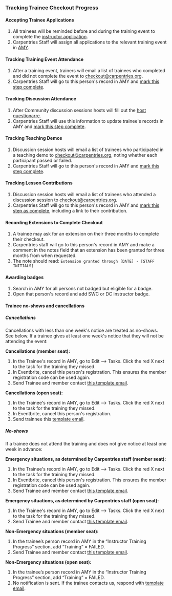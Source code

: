 ### Tracking Trainee Checkout Progress

#### Accepting Trainee Applications

1. All trainees will be reminded before and during the training event to complete the [instructor application](https://amy.carpentries.org/forms/request_training/).
1. Carpentries Staff will assign all applications to the relevant training event in [AMY](../workshop_administration/amy_manual.html#instructor-training).

#### Tracking Training Event Attendance

1. After a training event, trainers will email a list of trainees who completed and did not complete the event to [checkout@carpentries.org](mailto:checkout@carpentries.org).
1. Carpentries Staff will go to this person's record in AMY and [mark this step complete](../workshop_administration/amy_manual.html).

#### Tracking Discussion Attendance

1. After Community discussion sessions hosts will fill out the [host questionarre](https://goo.gl/forms/iXkMQABmO6HROfCy1). 
1. Carpentries Staff will use this information to update trainee's records in AMY and [mark this step complete](../workshop_administration/amy_manual.html).


#### Tracking Teaching Demos

1. Discussion session hosts will email a list of trainees who participated in a teaching demo to [checkout@carpentries.org](mailto:checkout@carpentries.org), noting whether each participant passed or failed.
1. Carpentries Staff will go to this person's record in AMY and [mark this step complete](../workshop_administration/amy_manual.html).

#### Tracking Lesson Contributions

1. Discussion session hosts will email a list of trainees who attended a discussion session to [checkout@carpentries.org](mailto:checkout@carpentries.org).
1. Carpentries Staff will go to this person's record in AMY and [mark this step as complete](../workshop_administration/amy_manual.html), including a link to their contribution.

#### Recording Extensions to Complete Checkout

1. A trainee may ask for an extension on their three months to complete their checkout.  
1. Carpentries staff will go to this person's record in AMY and make a comment in the notes field that an extension has been granted for three months from when requested.
1.  The note should read: `Extension granted through [DATE] - [STAFF INITIALS]`

#### Awarding badges

1. Search in AMY for all persons not badged but eligible for a badge.
1. Open that person's record and add SWC or DC instructor badge.

#### Trainee no-shows and cancellations

##### Cancellations

Cancellations with less than one week's notice are treated as no-shows. See below. If a trainee gives at least one week's notice that they will not be attending the event:

**Cancellations (member seat):**
1. In the Trainee's record in AMY, go to Edit --> Tasks.  Click the red X next to the task for the training they missed.
1. In Eventbrite, cancel this person's registration.  This ensures the member registration code can be used again.
1. Send Trainee and member contact [this template email](../instructor_training/email_templates_admin.html#cancellation-member-at-least-one-week-notice-online-training).

**Cancellations (open seat):**
1. In the Trainee's record in AMY, go to Edit --> Tasks.  Click the red X next to the task for the training they missed.
1. In Eventbrite, cancel this person's registration. 
1. Send trainnee this [template email](../instructor_training/email_templates_admin.html#cancellation-open-applicant-at-least-one-week-notice).


##### No-shows

If a trainee does not attend the training and does not give notice at least one week in advance:

**Emergency situations, as determined by Carpentries staff (member seat):**
1. In the Trainee's record in AMY, go to Edit --> Tasks.  Click the red X next to the task for the training they missed.
1. In Eventbrite, cancel this person's registration.  This ensures the member registration code can be used again.
1. Send Trainee and member contact [this template email](../instructor_training/email_templates_admin.html#no-show-emergency-member-online-training).

**Emergency situations, as determined by Carpentries staff (open seat):**
1. In the Trainee's record in AMY, go to Edit --> Tasks.  Click the red X next to the task for the training they missed.
1. Send Trainee and member contact [this template email](../instructor_training/email_templates_admin.html#no-show-emergency-open-applicant).

**Non-Emergency situations (member seat):**
1. In the trainee’s person record in AMY in the “Instructor Training Progress” section, add “Training” = FAILED.
1. Send Trainee and member contact [this template email](../instructor_training/email_templates_admin.html#no-show-non-emergency-member-online-training).

**Non-Emergency situations (open seat):**
1. In the trainee’s person record in AMY in the “Instructor Training Progress” section, add “Training” = FAILED.
1. No notification is sent. If the trainee contacts us, respond with [template email](../instructor_training/email_templates_admin.html#no-show-non-emergency-open-applicant).
